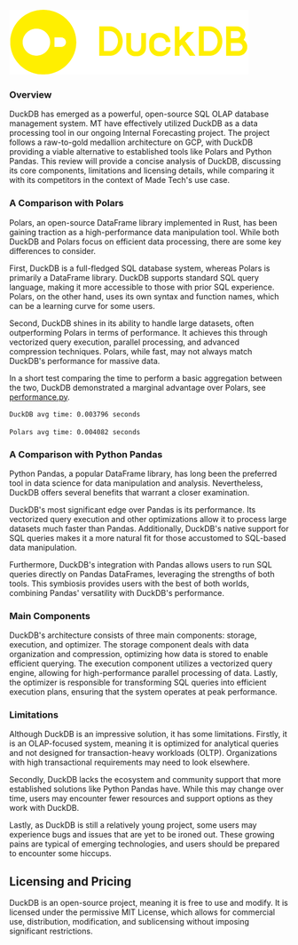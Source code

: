 ![DuckDB logo](ducklogo.png)

### Overview

DuckDB has emerged as a powerful, open-source SQL OLAP database management system. MT have effectively utilized DuckDB as a data processing tool in our ongoing Internal Forecasting project. The project follows a raw-to-gold medallion architecture on GCP, with DuckDB providing a viable alternative to established tools like Polars and Python Pandas. This review will provide a concise analysis of DuckDB, discussing its core components, limitations and licensing details, while comparing it with its competitors in the context of Made Tech's use case.

### A Comparison with Polars

Polars, an open-source DataFrame library implemented in Rust, has been gaining traction as a high-performance data manipulation tool. While both DuckDB and Polars focus on efficient data processing, there are some key differences to consider.

First, DuckDB is a full-fledged SQL database system, whereas Polars is primarily a DataFrame library. DuckDB supports standard SQL query language, making it more accessible to those with prior SQL experience. Polars, on the other hand, uses its own syntax and function names, which can be a learning curve for some users.

Second, DuckDB shines in its ability to handle large datasets, often outperforming Polars in terms of performance. It achieves this through vectorized query execution, parallel processing, and advanced compression techniques. Polars, while fast, may not always match DuckDB's performance for massive data.

In a short test comparing the time to perform a basic aggregation between the two, DuckDB demonstrated a marginal advantage over Polars, see [performance.py](performance.py).

```
DuckDB avg time: 0.003796 seconds

Polars avg time: 0.004082 seconds
```


### A Comparison with Python Pandas

Python Pandas, a popular DataFrame library, has long been the preferred tool in data science for data manipulation and analysis. Nevertheless, DuckDB offers several benefits that warrant a closer examination.

DuckDB's most significant edge over Pandas is its performance. Its vectorized query execution and other optimizations allow it to process large datasets much faster than Pandas. Additionally, DuckDB's native support for SQL queries makes it a more natural fit for those accustomed to SQL-based data manipulation.

Furthermore, DuckDB's integration with Pandas allows users to run SQL queries directly on Pandas DataFrames, leveraging the strengths of both tools. This symbiosis provides users with the best of both worlds, combining Pandas' versatility with DuckDB's performance.

### Main Components

DuckDB's architecture consists of three main components: storage, execution, and optimizer. The storage component deals with data organization and compression, optimizing how data is stored to enable efficient querying. The execution component utilizes a vectorized query engine, allowing for high-performance parallel processing of data. Lastly, the optimizer is responsible for transforming SQL queries into efficient execution plans, ensuring that the system operates at peak performance.

### Limitations

Although DuckDB is an impressive solution, it has some limitations. Firstly, it is an OLAP-focused system, meaning it is optimized for analytical queries and not designed for transaction-heavy workloads (OLTP). Organizations with high transactional requirements may need to look elsewhere.

Secondly, DuckDB lacks the ecosystem and community support that more established solutions like Python Pandas have. While this may change over time, users may encounter fewer resources and support options as they work with DuckDB.

Lastly, as DuckDB is still a relatively young project, some users may experience bugs and issues that are yet to be ironed out. These growing pains are typical of emerging technologies, and users should be prepared to encounter some hiccups.

## Licensing and Pricing

DuckDB is an open-source project, meaning it is free to use and modify. It is licensed under the permissive MIT License, which allows for commercial use, distribution, modification, and sublicensing without imposing significant restrictions. 